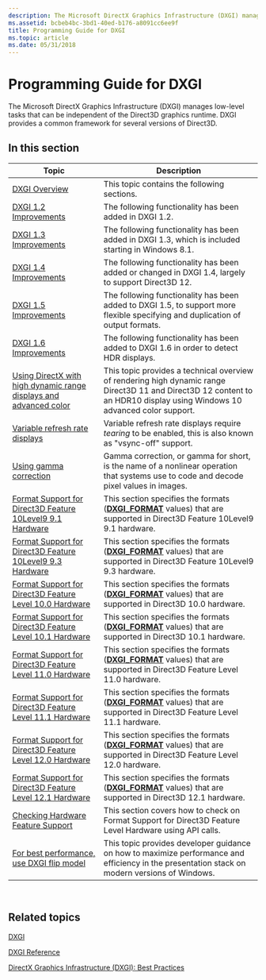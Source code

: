 ```yaml
---
description: The Microsoft DirectX Graphics Infrastructure (DXGI) manages low-level tasks that can be independent of the Direct3D graphics runtime. DXGI provides a common framework for several version of Direct3D.
ms.assetid: bcbeb4bc-3bd1-40ed-b176-a8091cc6ee9f
title: Programming Guide for DXGI
ms.topic: article
ms.date: 05/31/2018
---
```


# Programming Guide for DXGI

The Microsoft DirectX Graphics Infrastructure (DXGI) manages low-level tasks that can be independent of the Direct3D graphics runtime. DXGI provides a common framework for several versions of Direct3D.

## In this section



| Topic                                                                                                                              | Description                                                                                                                                                              |
|------------------------------------------------------------------------------------------------------------------------------------|--------------------------------------------------------------------------------------------------------------------------------------------------------------------------|
| [DXGI Overview](d3d10-graphics-programming-guide-dxgi.md)<br/>                                                              | This topic contains the following sections.<br/>                                                                                                                   |
| [DXGI 1.2 Improvements](dxgi-1-2-improvements.md)<br/>                                                                      | The following functionality has been added in DXGI 1.2.<br/>                                                                                                       |
| [DXGI 1.3 Improvements](dxgi-1-3-improvements.md)<br/>                                                                      | The following functionality has been added in DXGI 1.3, which is included starting in Windows 8.1.<br/>                                                            |
| [DXGI 1.4 Improvements](dxgi-1-4-improvements.md)<br/>                                                                      | The following functionality has been added or changed in DXGI 1.4, largely to support Direct3D 12. <br/>                                                           |
| [DXGI 1.5 Improvements](dxgi-1-5-improvements.md)<br/>                                                                      | The following functionality has been added to DXGI 1.5, to support more flexible specifying and duplication of output formats.<br/>                                |
| [DXGI 1.6 Improvements](dxgi-1-6-improvements.md)<br/>                                                                      | The following functionality has been added to DXGI 1.6 in order to detect HDR displays.<br/>                                                                       |
| [Using DirectX with high dynamic range displays and advanced color](../direct3darticles/high-dynamic-range.md)     | This topic provides a technical overview of rendering high dynamic range Direct3D 11 and Direct3D 12 content to an HDR10 display using Windows 10 advanced color support.<br/> |
| [Variable refresh rate displays](variable-refresh-rate-displays.md)<br/>                                                    | Variable refresh rate displays require *tearing* to be enabled, this is also known as "vsync-off" support.<br/>                                                    |
| [Using gamma correction](using-gamma-correction.md)<br/>                                                                    | Gamma correction, or gamma for short, is the name of a nonlinear operation that systems use to code and decode pixel values in images.<br/>                        |
| [Format Support for Direct3D Feature 10Level9 9.1 Hardware](format-support-for-direct3d-feature-level-9-1-hardware.md)<br/> | This section specifies the formats ([**DXGI\_FORMAT**](/windows/win32/api/dxgiformat/ne-dxgiformat-dxgi_format) values) that are supported in Direct3D Feature 10Level9 9.1 hardware.<br/>        |
| [Format Support for Direct3D Feature 10Level9 9.3 Hardware](format-support-for-direct3d-feature-level-9-3-hardware.md)<br/> | This section specifies the formats ([**DXGI\_FORMAT**](/windows/win32/api/dxgiformat/ne-dxgiformat-dxgi_format) values) that are supported in Direct3D Feature 10Level9 9.3 hardware.<br/>        |
| [Format Support for Direct3D Feature Level 10.0 Hardware](format-support-for-direct3d-feature-level-10-0-hardware.md)<br/>  | This section specifies the formats ([**DXGI\_FORMAT**](/windows/win32/api/dxgiformat/ne-dxgiformat-dxgi_format) values) that are supported in Direct3D 10.0 hardware.<br/>                        |
| [Format Support for Direct3D Feature Level 10.1 Hardware](format-support-for-direct3d-feature-level-10-1-hardware.md)<br/>  | This section specifies the formats ([**DXGI\_FORMAT**](/windows/win32/api/dxgiformat/ne-dxgiformat-dxgi_format) values) that are supported in Direct3D 10.1 hardware.<br/>                        |
| [Format Support for Direct3D Feature Level 11.0 Hardware](format-support-for-direct3d-11-0-feature-level-hardware.md)<br/>  | This section specifies the formats ([**DXGI\_FORMAT**](/windows/win32/api/dxgiformat/ne-dxgiformat-dxgi_format) values) that are supported in Direct3D Feature Level 11.0 hardware.<br/>          |
| [Format Support for Direct3D Feature Level 11.1 Hardware](format-support-for-direct3d-11-1-feature-level-hardware.md)<br/>  | This section specifies the formats ([**DXGI\_FORMAT**](/windows/win32/api/dxgiformat/ne-dxgiformat-dxgi_format) values) that are supported in Direct3D Feature Level 11.1 hardware.<br/>          |
| [Format Support for Direct3D Feature Level 12.0 Hardware](hardware-support-for-direct3d-12-0-formats.md)<br/>               | This section specifies the formats ([**DXGI\_FORMAT**](/windows/win32/api/dxgiformat/ne-dxgiformat-dxgi_format) values) that are supported in Direct3D Feature Level 12.0 hardware.<br/>          |
| [Format Support for Direct3D Feature Level 12.1 Hardware](hardware-support-for-direct3d-12-1-formats.md)<br/>               | This section specifies the formats ([**DXGI\_FORMAT**](/windows/win32/api/dxgiformat/ne-dxgiformat-dxgi_format) values) that are supported in Direct3D 12.1 hardware.<br/>                        |
| [Checking Hardware Feature Support](checking-hardware-feature-support.md)<br/>                                              | This section covers how to check on Format Support for Direct3D Feature Level Hardware using API calls.<br/>                                                       |
| [For best performance, use DXGI flip model](for-best-performance--use-dxgi-flip-model.md)<br/>                              | This topic provides developer guidance on how to maximize performance and efficiency in the presentation stack on modern versions of Windows.<br/>                 |



 

## Related topics

<dl> <dt>

[DXGI](dx-graphics-dxgi.md)
</dt> <dt>

[DXGI Reference](d3d10-graphics-reference-dxgi.md)
</dt> <dt>

[DirectX Graphics Infrastructure (DXGI): Best Practices](../direct3darticles/dxgi-best-practices.md)
</dt> </dl>

 

 
